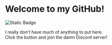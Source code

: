 # Welcome to my GitHub!

![Static Badge](https://img.shields.io/badge/Join%20my%20Discord!-darkblue?logo=discord&logoColor=white&labelColor=darkblue&color=black&link=https%3A%2F%2Fdiscord.gg%2Fflyx)

I really don't have much of anything to put here.\
Click the button and join the damn Discord server!
